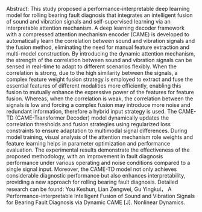Abstract: This study proposed a performance-interpretable deep learning model for rolling bearing fault diagnosis that integrates an intelligent fusion of sound and vibration signals and self-supervised learning via an interpretable attention mechanism. A deep learning decoder framework with a compressed attention mechanism encoder (CAME) is developed to automatically learn the correlation between sound and vibration signals and the fusion method, eliminating the need for manual feature extraction and multi-model construction. By introducing the dynamic attention mechanism, the strength of the correlation between sound and vibration signals can be sensed in real-time to adapt to different scenarios flexibly. When the correlation is strong, due to the high similarity between the signals, a complex feature weight fusion strategy is employed to extract and fuse the essential features of different modalities more efficiently, enabling this fusion to mutually enhance the expressive power of the features for feature fusion. Whereas, when the correlation is weak, the correlation between the signals is low and forcing a complex fusion may introduce more noise and redundant information, therefore a hybrid input strategy is used. The CAME-TD (CAME-Transformer Decoder) model dynamically updates the correlation thresholds and fusion strategies using regularized loss constraints to ensure adaptation to multimodal signal differences. During model training, visual analysis of the attention mechanism role weights and feature learning helps in parameter optimization and performance evaluation. The experimental results demonstrate the effectiveness of the proposed methodology, with an improvement in fault diagnosis performance under various operating and noise conditions compared to a single signal input. Moreover, the CAME-TD model not only achieves considerable diagnostic performance but also enhances interpretability, providing a new approach for rolling bearing fault diagnosis.
Detailed research can be found: You Keshun, Lian Zengwei, Gu Yingkui， A Performance-interpretable Intelligent Fusion of Sound and Vibration Signals for Bearing Fault Diagnosis via Dynamic CAME [J]. Nonlinear Dynamics.
